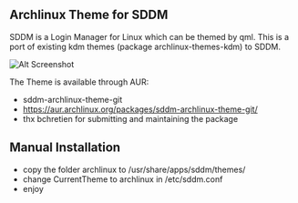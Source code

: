 Archlinux Theme for SDDM
------------------------
SDDM is a Login Manager for Linux which can be themed by qml. This is a port of existing kdm themes (package archlinux-themes-kdm) to SDDM.

![Alt Screenshot](https://raw.githubusercontent.com/absturztaube/sddm-archlinux-theme/master/archlinux/screenshot.png "SDDM Archlinux Theme")

The Theme is available through AUR: 
* sddm-archlinux-theme-git
* https://aur.archlinux.org/packages/sddm-archlinux-theme-git/
* thx bchretien for submitting and maintaining the package

Manual Installation
-------------------
* copy the folder archlinux to /usr/share/apps/sddm/themes/
* change CurrentTheme to archlinux in /etc/sddm.conf
* enjoy
